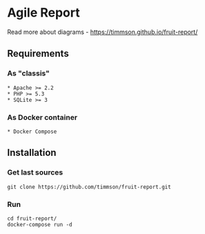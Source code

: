 # Agile Report

Read more about diagrams - https://timmson.github.io/fruit-report/

## Requirements

### As "classis"
    * Apache >= 2.2
    * PHP >= 5.3
    * SQLite >= 3

### As Docker container
    * Docker Compose

## Installation

### Get last sources
```
git clone https://github.com/timmson/fruit-report.git 
```

### Run
```
cd fruit-report/
docker-compose run -d
```